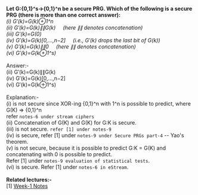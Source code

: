 <b>Let G:{0,1}^s→{0,1}^n be a secure PRG. Which of the following is a secure PRG (there is more than one correct answer):</b><br>
<i>
(i) G′(k)=G(k)⊕1^n <br>
(ii) G′(k)=G(k)∥∥G(k)     (here ∥∥ denotes concatenation) <br>
(iii) G′(k)=G(0) <br>
(iv) G′(k)=G(k)[0,…,n−2]     (i.e., G′(k) drops the last bit of G(k)) <br>
(v) G′(k)=G(k)∥∥0     (here ∥∥ denotes concatenation) <br>
(vi) G′(k)=G(k⊕1^s) 
</i><br>
<br>
Answer:- <br>
(ii) G′(k)=G(k)∥∥G(k) <br>
(iv) G′(k)=G(k)[0,…,n−2] <br>
(vi) G′(k)=G(k⊕1^s)  <br>
<br>
Explanation:-<br>
(i) is not secure since XOR-ing {0,1}^n with 1^n is possible to predict, where G(K) => {0,1}^n <br>
refer <code>notes-6 under stream ciphers</code><br>
(ii) Concatenation of G(K) and G(K) for G:K is secure. <br>
(iii) is not secure. <code>refer [1] under notes-9</code><br>
(iv) is secure, refer [1] under <code>notes-9 under Secure PRGs part-4</code> -- Yao's theorem. <br>
(v) is not secure, because it is possible to predict G:K = G(K) and concatenating with 0 is possible to predict. <br>
Refer [1] under <code>notes-9 evaluation of statistical tests</code>. <br>
(vi) is secure. Refer [1] under <code>notes-6 in eStream</code>.
<br>
<br>
<b>Related lectures:-</b><br>
[1] <a href="https://github.com/ashumeow/cryptography-I/tree/master/week-1/notes">Week-1 Notes</a><br>
